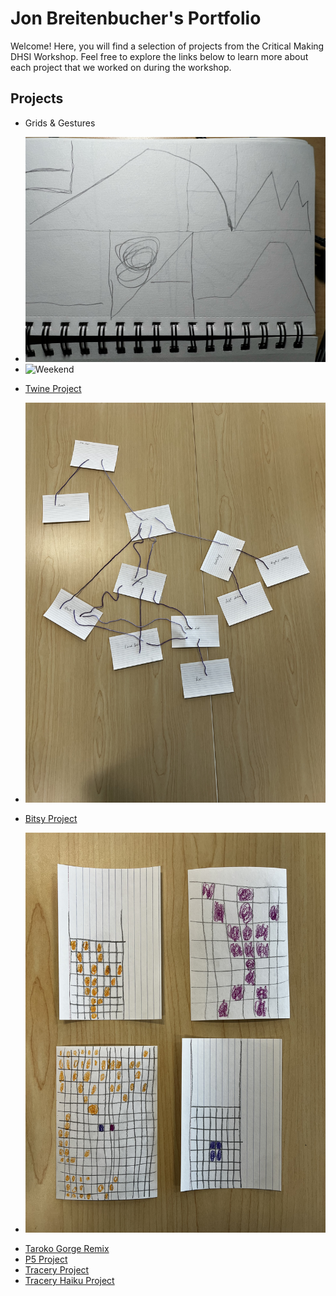 # Jon Breitenbucher's Portfolio

Welcome! Here, you will find a selection of projects from the Critical Making DHSI Workshop. Feel free to explore the links below to learn more about each project that we worked on during the workshop.

## Projects

* Grids & Gestures
 - ![Typical Day](day.jpeg)
 - ![Weekend](weekend.jpeg)
* [Twine Project](Twine_Project/MysteryHouse.html)
 - ![Twine plan](Twine_Project/twine.jpg)
* [Bitsy Project](Bitsy/apple_picking.html)
 - ![Bitsy plan](Bitsy/bitsy.jpg)
* [Taroko Gorge Remix](Taroko_Remix/Taroko%20Gorge.html)
* [P5 Project](P5/index.html)
* [Tracery Project](Tracery/Tracery%20to%20HTML%20Template.html)
* [Tracery Haiku Project](Tracery/tracery-haiku/index.html)